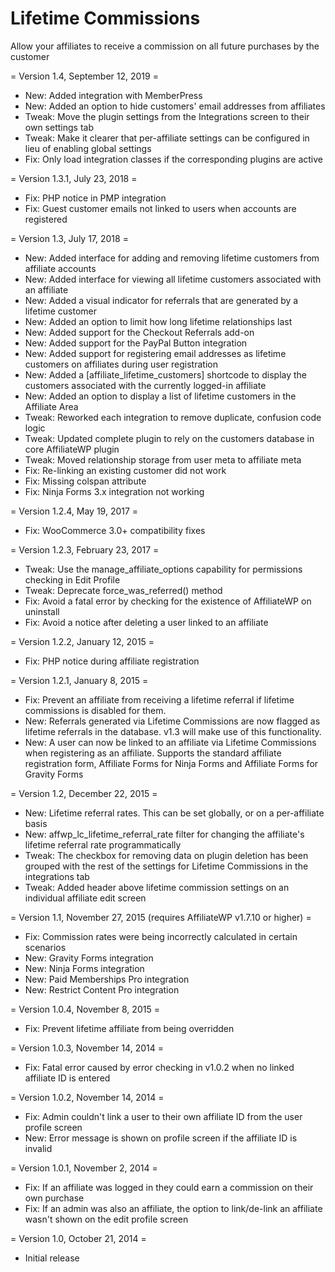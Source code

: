 Lifetime Commissions
====================

Allow your affiliates to receive a commission on all future purchases by the customer

= Version 1.4, September 12, 2019 =
* New: Added integration with MemberPress
* New: Added an option to hide customers' email addresses from affiliates 
* Tweak: Move the plugin settings from the Integrations screen to their own settings tab
* Tweak: Make it clearer that per-affiliate settings can be configured in lieu of enabling global settings
* Fix: Only load integration classes if the corresponding plugins are active

= Version 1.3.1, July 23, 2018 =
* Fix: PHP notice in PMP integration
* Fix: Guest customer emails not linked to users when accounts are registered

= Version 1.3, July 17, 2018 =
* New: Added interface for adding and removing lifetime customers from affiliate accounts
* New: Added interface for viewing all lifetime customers associated with an affiliate
* New: Added a visual indicator for referrals that are generated by a lifetime customer
* New: Added an option to limit how long lifetime relationships last
* New: Added support for the Checkout Referrals add-on
* New: Added support for the PayPal Button integration
* New: Added support for registering email addresses as lifetime customers on affiliates during user registration
* New: Added a [affiliate_lifetime_customers] shortcode to display the customers associated with the currently logged-in affiliate
* New: Added an option to display a list of lifetime customers in the Affiliate Area
* Tweak: Reworked each integration to remove duplicate, confusion code logic
* Tweak: Updated complete plugin to rely on the customers database in core AffiliateWP plugin
* Tweak: Moved relationship storage from user meta to affiliate meta
* Fix: Re-linking an existing customer did not work
* Fix: Missing colspan attribute
* Fix: Ninja Forms 3.x integration not working

= Version 1.2.4, May 19, 2017 =
* Fix: WooCommerce 3.0+ compatibility fixes

= Version 1.2.3, February 23, 2017 =

* Tweak: Use the manage_affiliate_options capability for permissions checking in Edit Profile
* Tweak: Deprecate force_was_referred() method
* Fix: Avoid a fatal error by checking for the existence of AffiliateWP on uninstall
* Fix: Avoid a notice after deleting a user linked to an affiliate

= Version 1.2.2, January 12, 2015 =

* Fix: PHP notice during affiliate registration

= Version 1.2.1, January 8, 2015 =

* Fix: Prevent an affiliate from receiving a lifetime referral if lifetime commissions is disabled for them.
* New: Referrals generated via Lifetime Commissions are now flagged as lifetime referrals in the database. v1.3 will make use of this functionality.
* New: A user can now be linked to an affiliate via Lifetime Commissions when registering as an affiliate. Supports the standard affiliate registration form, Affiliate Forms for Ninja Forms and Affiliate Forms for Gravity Forms

= Version 1.2, December 22, 2015 =
* New: Lifetime referral rates. This can be set globally, or on a per-affiliate basis
* New: affwp_lc_lifetime_referral_rate filter for changing the affiliate's lifetime referral rate programmatically
* Tweak: The checkbox for removing data on plugin deletion has been grouped with the rest of the settings for Lifetime Commissions in the integrations tab
* Tweak: Added header above lifetime commission settings on an individual affiliate edit screen

= Version 1.1, November 27, 2015 (requires AffiliateWP v1.7.10 or higher) =
* Fix: Commission rates were being incorrectly calculated in certain scenarios
* New: Gravity Forms integration
* New: Ninja Forms integration
* New: Paid Memberships Pro integration
* New: Restrict Content Pro integration

= Version 1.0.4, November 8, 2015 =
* Fix: Prevent lifetime affiliate from being overridden

= Version 1.0.3, November 14, 2014 =
* Fix: Fatal error caused by error checking in v1.0.2 when no linked affiliate ID is entered

= Version 1.0.2, November 14, 2014 =
* Fix: Admin couldn't link a user to their own affiliate ID from the user profile screen
* New: Error message is shown on profile screen if the affiliate ID is invalid

= Version 1.0.1, November 2, 2014 =
* Fix: If an affiliate was logged in they could earn a commission on their own purchase
* Fix: If an admin was also an affiliate, the option to link/de-link an affiliate wasn't shown on the edit profile screen

= Version 1.0, October 21, 2014 =
* Initial release

